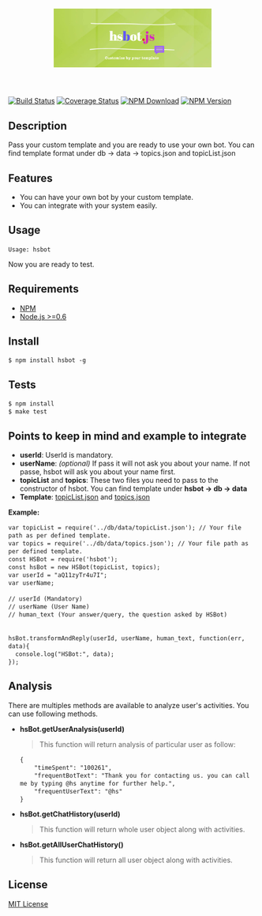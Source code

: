 
<h1 align="center">
	<br>
	<img width="320" src="logo.png" alt="hsbot.js">
	<br>
	<br>
</h1>

[![Build Status](https://travis-ci.org/hrdk108/hsbot.svg)](https://travis-ci.org/hrdk108/hsbot)
[![Coverage Status](https://coveralls.io/repos/github/hrdk108/hsbot/badge.svg?branch=master)](https://coveralls.io/github/hrdk108/hsbot?branch=master)
[![NPM Download](https://img.shields.io/npm/dt/hsbot.svg?style=plastic)](https://www.npmjs.com/package/hsbot)
[![NPM Version](https://img.shields.io/npm/v/hsbot.svg?style=plastic)](https://www.npmjs.com/package/hsbot)


## Description
	
Pass your custom template and you are ready to use your own bot.
You can find template format under db -> data -> topics.json and topicList.json

## Features

- You can have your own bot by your custom template.
- You can integrate with your system easily.

## Usage

```
Usage: hsbot
```
Now you are ready to test.

## Requirements

- [NPM](http://npmjs.org/)
- [Node.js >=0.6](http://nodejs.org/)

## Install

```
$ npm install hsbot -g
```

## Tests

```
$ npm install
$ make test
```

## Points to keep in mind and example to integrate

* __userId__: UserId is mandatory.
* __userName__: *(optional)* If pass it will not ask you about your name. If not passe, hsbot will ask you about your name first.
* __topicList__ and __topics__: These two files you need to pass to the constructor of hsbot. You can find template under __hsbot -> db -> data__
* __Template__: [topicList.json](https://github.com/hrdk108/hsbot/blob/master/db/data/topicList.json) and [topics.json](https://github.com/hrdk108/hsbot/blob/master/db/data/topics.json)

__Example:__

```
var topicList = require('../db/data/topicList.json'); // Your file path as per defined template.
var topics = require('../db/data/topics.json'); // Your file path as per defined template.
const HSBot = require('hsbot');
const hsBot = new HSBot(topicList, topics);
var userId = "aQ11zyTr4u7I";
var userName;
 
// userId (Mandatory)
// userName (User Name)
// human_text (Your answer/query, the question asked by HSBot)


hsBot.transformAndReply(userId, userName, human_text, function(err, data){
  console.log("HSBot:", data);
});

```

## Analysis

There are multiples methods are available to analyze user's activities.
You can use following methods.

* __hsBot.getUserAnalysis(userId)__
	> This function will return analysis of particular user as follow:
	```
	{
		"timeSpent": "100261",
		"frequentBotText": "Thank you for contacting us. you can call me by typing @hs anytime for further help.",
		"frequentUserText": "@hs"
	}
	```

* __hsBot.getChatHistory(userId)__
	> This function will return whole user object along with activities.

* __hsBot.getAllUserChatHistory()__
	> This function will return all user object along with activities.


## License

[MIT License](https://github.com/hrdk108/hsbot/blob/master/LICENSE)